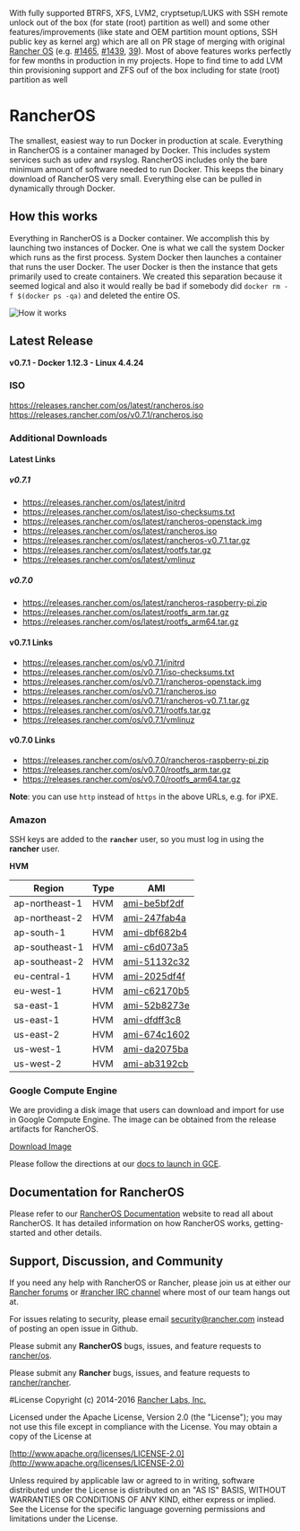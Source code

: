 With fully supported BTRFS, XFS, LVM2, cryptsetup/LUKS with SSH remote unlock out of the box (for state (root) partition as well) and some other features/improvements (like state and OEM partition mount options, SSH public key as kernel arg) which are all on PR stage of merging with original [Rancher OS](https://github.com/rancher/os) (e.g. [#1465](https://github.com/rancher/os/pull/1465), [#1439](https://github.com/rancher/os/pull/1439), [39](https://github.com/rancher/os-base/pull/39)). Most of above features works perfectly for few months in production in my projects. Hope to find time to add LVM thin provisioning support and ZFS ouf of the box including for state (root) partition as well

# RancherOS

The smallest, easiest way to run Docker in production at scale.  Everything in RancherOS is a container managed by Docker.  This includes system services such as udev and rsyslog.  RancherOS includes only the bare minimum amount of software needed to run Docker.  This keeps the binary download of RancherOS very small.  Everything else can be pulled in dynamically through Docker.

## How this works

Everything in RancherOS is a Docker container.  We accomplish this by launching two instances of
Docker.  One is what we call the system Docker which runs as the first process.  System Docker then launches
a container that runs the user Docker.  The user Docker is then the instance that gets primarily
used to create containers.  We created this separation because it seemed logical and also
it would really be bad if somebody did `docker rm -f $(docker ps -qa)` and deleted the entire OS.

![How it works](docs/rancheros.png "How it works")

## Latest Release

**v0.7.1 - Docker 1.12.3 - Linux 4.4.24**

### ISO

https://releases.rancher.com/os/latest/rancheros.iso  
https://releases.rancher.com/os/v0.7.1/rancheros.iso  

### Additional Downloads

#### Latest Links

##### v0.7.1
* https://releases.rancher.com/os/latest/initrd
* https://releases.rancher.com/os/latest/iso-checksums.txt
* https://releases.rancher.com/os/latest/rancheros-openstack.img
* https://releases.rancher.com/os/latest/rancheros.iso
* https://releases.rancher.com/os/latest/rancheros-v0.7.1.tar.gz
* https://releases.rancher.com/os/latest/rootfs.tar.gz
* https://releases.rancher.com/os/latest/vmlinuz

##### v0.7.0


* https://releases.rancher.com/os/latest/rancheros-raspberry-pi.zip
* https://releases.rancher.com/os/latest/rootfs_arm.tar.gz
* https://releases.rancher.com/os/latest/rootfs_arm64.tar.gz

#### v0.7.1 Links

* https://releases.rancher.com/os/v0.7.1/initrd
* https://releases.rancher.com/os/v0.7.1/iso-checksums.txt
* https://releases.rancher.com/os/v0.7.1/rancheros-openstack.img
* https://releases.rancher.com/os/v0.7.1/rancheros.iso
* https://releases.rancher.com/os/v0.7.1/rancheros-v0.7.1.tar.gz
* https://releases.rancher.com/os/v0.7.1/rootfs.tar.gz
* https://releases.rancher.com/os/v0.7.1/vmlinuz

#### v0.7.0 Links

* https://releases.rancher.com/os/v0.7.0/rancheros-raspberry-pi.zip
* https://releases.rancher.com/os/v0.7.0/rootfs_arm.tar.gz
* https://releases.rancher.com/os/v0.7.0/rootfs_arm64.tar.gz

**Note**: you can use `http` instead of `https` in the above URLs, e.g. for iPXE.  

### Amazon

SSH keys are added to the **`rancher`** user, so you must log in using the **rancher** user.

**HVM**

Region | Type | AMI |
-------|------|------
ap-northeast-1 | HVM |  [ami-be5bf2df](https://console.aws.amazon.com/ec2/home?region=ap-northeast-1#launchInstanceWizard:ami=ami-be5bf2df)
ap-northeast-2 | HVM |  [ami-247fab4a](https://console.aws.amazon.com/ec2/home?region=ap-northeast-2#launchInstanceWizard:ami=ami-247fab4a)
ap-south-1 | HVM |  [ami-dbf682b4](https://console.aws.amazon.com/ec2/home?region=ap-south-1#launchInstanceWizard:ami=ami-dbf682b4)
ap-southeast-1 | HVM |  [ami-c6d073a5](https://console.aws.amazon.com/ec2/home?region=ap-southeast-1#launchInstanceWizard:ami=ami-c6d073a5)
ap-southeast-2 | HVM |  [ami-51132c32](https://console.aws.amazon.com/ec2/home?region=ap-southeast-2#launchInstanceWizard:ami=ami-51132c32)
eu-central-1 | HVM |  [ami-2025df4f](https://console.aws.amazon.com/ec2/home?region=eu-central-1#launchInstanceWizard:ami=ami-2025df4f)
eu-west-1 | HVM |  [ami-c62170b5](https://console.aws.amazon.com/ec2/home?region=eu-west-1#launchInstanceWizard:ami=ami-c62170b5)
sa-east-1 | HVM |  [ami-52b8273e](https://console.aws.amazon.com/ec2/home?region=sa-east-1#launchInstanceWizard:ami=ami-52b8273e)
us-east-1 | HVM |  [ami-dfdff3c8](https://console.aws.amazon.com/ec2/home?region=us-east-1#launchInstanceWizard:ami=ami-dfdff3c8)
us-east-2 | HVM |  [ami-674c1602](https://console.aws.amazon.com/ec2/home?region=us-east-2#launchInstanceWizard:ami=ami-674c1602)
us-west-1 | HVM |  [ami-da2075ba](https://console.aws.amazon.com/ec2/home?region=us-west-1#launchInstanceWizard:ami=ami-da2075ba)
us-west-2 | HVM |  [ami-ab3192cb](https://console.aws.amazon.com/ec2/home?region=us-west-2#launchInstanceWizard:ami=ami-ab3192cb)

### Google Compute Engine

We are providing a disk image that users can download and import for use in Google Compute Engine. The image can be obtained from the release artifacts for RancherOS.

[Download Image](https://github.com/rancher/os/releases/download/v0.7.1/rancheros-v0.7.1.tar.gz)

Please follow the directions at our [docs to launch in GCE](http://docs.rancher.com/os/running-rancheros/cloud/gce/).

## Documentation for RancherOS

Please refer to our [RancherOS Documentation](http://docs.rancher.com/os/) website to read all about RancherOS. It has detailed information on how RancherOS works, getting-started and other details.

## Support, Discussion, and Community
If you need any help with RancherOS or Rancher, please join us at either our [Rancher forums](http://forums.rancher.com) or [#rancher IRC channel](http://webchat.freenode.net/?channels=rancher) where most of our team hangs out at.

For issues relating to security, please email security@rancher.com instead of posting an open issue in Github.

Please submit any **RancherOS** bugs, issues, and feature requests to [rancher/os](//github.com/rancher/os/issues).

Please submit any **Rancher** bugs, issues, and feature requests to [rancher/rancher](//github.com/rancher/rancher/issues).

#License
Copyright (c) 2014-2016 [Rancher Labs, Inc.](http://rancher.com)

Licensed under the Apache License, Version 2.0 (the "License");
you may not use this file except in compliance with the License.
You may obtain a copy of the License at

[http://www.apache.org/licenses/LICENSE-2.0](http://www.apache.org/licenses/LICENSE-2.0)

Unless required by applicable law or agreed to in writing, software
distributed under the License is distributed on an "AS IS" BASIS,
WITHOUT WARRANTIES OR CONDITIONS OF ANY KIND, either express or implied.
See the License for the specific language governing permissions and
limitations under the License.
